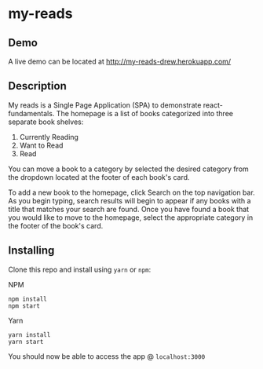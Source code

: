 my-reads
===

Demo
---

A live demo can be located at http://my-reads-drew.herokuapp.com/

Description
---

My reads is a Single Page Application (SPA) to demonstrate react-fundamentals. The homepage is a list of books categorized into three separate book shelves:

1. Currently Reading
2. Want to Read
3. Read

You can move a book to a category by selected the desired category from the dropdown located at the footer of each book's card.

To add a new book to the homepage, click Search on the top navigation bar. As you begin typing, search results will begin to appear if any books with a title that matches your search are found. Once you have found a book that you would like to move to the homepage, select the appropriate category in the footer of the book's card.

Installing
---

Clone this repo and install using `yarn` or `npm`:

NPM
```
npm install
npm start
```

Yarn
```
yarn install
yarn start
```

You should now be able to access the app @ `localhost:3000`
